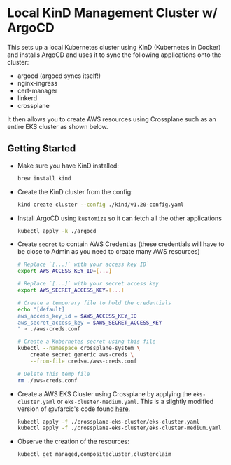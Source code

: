 # Local KinD Management Cluster w/ ArgoCD

This sets up a local Kubernetes cluster using KinD (Kubernetes in Docker) and installs ArgoCD and uses it to sync the following applications onto the cluster:

- argocd (argocd syncs itself!)
- nginx-ingress
- cert-manager
- linkerd
- crossplane

It then allows you to create AWS resources using Crossplane such as an entire EKS cluster as shown below.

## Getting Started

- Make sure you have KinD installed:

    ```sh
    brew install kind
    ```

- Create the KinD cluster from the config:

    ```sh
    kind create cluster --config ./kind/v1.20-config.yaml
    ```

- Install ArgoCD using `kustomize` so it can fetch all the other applications

    ```sh
    kubectl apply -k ./argocd
    ```

- Create `secret` to contain AWS Credentias (these credentials will have to be close to Admin as you need to create many AWS resources)

    ```sh
    # Replace `[...]` with your access key ID`
    export AWS_ACCESS_KEY_ID=[...]

    # Replace `[...]` with your secret access key
    export AWS_SECRET_ACCESS_KEY=[...]

    # Create a temporary file to hold the credentials
    echo "[default]
    aws_access_key_id = $AWS_ACCESS_KEY_ID
    aws_secret_access_key = $AWS_SECRET_ACCESS_KEY
    " > ./aws-creds.conf

    # Create a Kubernetes secret using this file
    kubectl --namespace crossplane-system \
        create secret generic aws-creds \
        --from-file creds=./aws-creds.conf

    # Delete this temp file
    rm ./aws-creds.conf
    ```

- Create a AWS EKS Cluster using Crossplane by applying the `eks-cluster.yaml` or `eks-cluster-medium.yaml`. This is a slightly modified version of @vfarcic's code found [here](https://github.com/vfarcic/devops-toolkit-crossplane/tree/master/crossplane-config).

    ```sh
    kubectl apply -f ./crossplane-eks-cluster/eks-cluster.yaml
    kubectl apply -f ./crossplane-eks-cluster/eks-cluster-medium.yaml
    ```

- Observe the creation of the resources:

    ```sh
    kubectl get managed,compositecluster,clusterclaim
    ```